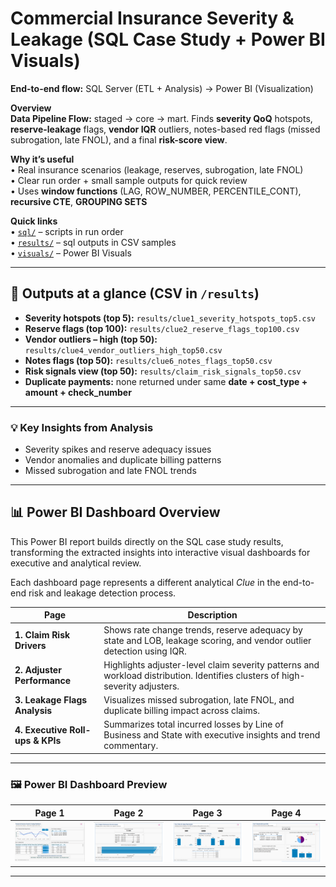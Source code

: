 # Commercial Insurance Severity & Leakage (SQL Case Study + Power BI Visuals)

**End-to-end flow:** SQL Server (ETL + Analysis) → Power BI (Visualization)

**Overview**  
**Data Pipeline Flow:** staged → core → mart. 
Finds **severity QoQ** hotspots, **reserve-leakage** flags, **vendor IQR** outliers, notes-based red flags (missed subrogation, late FNOL), and a final **risk-score view**.

**Why it’s useful**  
• Real insurance scenarios (leakage, reserves, subrogation, late FNOL)  
• Clear run order + small sample outputs for quick review  
• Uses **window functions** (LAG, ROW_NUMBER, PERCENTILE_CONT), **recursive CTE**, **GROUPING SETS**

  
**Quick links**  
• [`sql/`](sql) – scripts in run order  
• [`results/`](results) – sql outputs in CSV samples  
• [`visuals/`](visuals) – Power BI Visuals


---

## 📂 Outputs at a glance (CSV in `/results`)
- **Severity hotspots (top 5):** `results/clue1_severity_hotspots_top5.csv`  
- **Reserve flags (top 100):** `results/clue2_reserve_flags_top100.csv`  
- **Vendor outliers – high (top 50):** `results/clue4_vendor_outliers_high_top50.csv`  
- **Notes flags (top 50):** `results/clue6_notes_flags_top50.csv`  
- **Risk signals view (top 50):** `results/claim_risk_signals_top50.csv`  
- **Duplicate payments:** none returned under same **date + cost_type + amount + check_number**

---


### 💡 Key Insights from Analysis 
- Severity spikes and reserve adequacy issues  
- Vendor anomalies and duplicate billing patterns  
- Missed subrogation and late FNOL trends

---

## 📊 Power BI Dashboard Overview  
This Power BI report builds directly on the SQL case study results, transforming the extracted insights into interactive visual dashboards for executive and analytical review.  

Each dashboard page represents a different analytical *Clue* in the end-to-end risk and leakage detection process.

| Page | Description |
|------|--------------|
| **1. Claim Risk Drivers** | Shows rate change trends, reserve adequacy by state and LOB, leakage scoring, and vendor outlier detection using IQR. |
| **2. Adjuster Performance** | Highlights adjuster-level claim severity patterns and workload distribution. Identifies clusters of high-severity adjusters. |
| **3. Leakage Flags Analysis** | Visualizes missed subrogation, late FNOL, and duplicate billing impact across claims. |
| **4. Executive Roll-ups & KPIs** | Summarizes total incurred losses by Line of Business and State with executive insights and trend commentary. |

---


### 🖼 Power BI Dashboard Preview
| Page 1 | Page 2 | Page 3 | Page 4 |
|:--:|:--:|:--:|:--:|
| ![Page 1 – Claim Risk Drivers](visuals/clue1-claim-risk-drivers.png) | ![Page 2 – Adjuster Performance](visuals/clue2-adjuster-performance.png) | ![Page 3 – Leakage Flags Analysis](visuals/clue3-leakage-flags.png) | ![Page 4 – Executive Rollups](visuals/clue4-executive-rollups.png) |


---





















